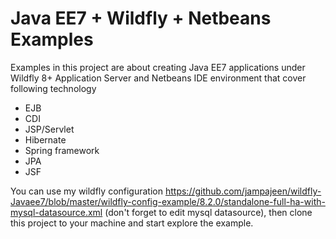 # Java EE7 + Wildfly + Netbeans Examples 

Examples in this project are about creating Java EE7 applications under Wildfly 8+ Application Server and Netbeans IDE environment that cover following technology

- EJB
- CDI
- JSP/Servlet
- Hibernate
- Spring framework
- JPA
- JSF

You can use my wildfly configuration https://github.com/jampajeen/wildfly-Javaee7/blob/master/wildfly-config-example/8.2.0/standalone-full-ha-with-mysql-datasource.xml 
(don't forget to edit mysql datasource), then clone this project to your machine and start explore the example.